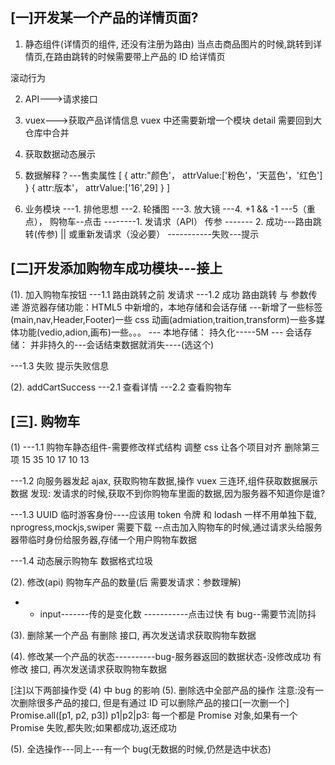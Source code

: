 ## [一]开发某一个产品的详情页面?

1. 静态组件(详情页的组件, 还没有注册为路由)
   当点击商品图片的时候,跳转到详情页,在路由跳转的时候需要带上产品的 ID 给详情页

滚动行为

2. API--->请求接口

3. vuex--->获取产品详情信息
   vuex 中还需要新增一个模块 detail
   需要回到大仓库中合并

4. 获取数据动态展示

5. 数据解释？---售卖属性
   [
   {
   attr:"颜色'，
   attrValue:['粉色'，'天蓝色'，'红色']
   }
   {
   attr:版本'，
   attrValue:['16',29]
   }
   ]

6. 业务模块
   ---1. 排他思想
   ---2. 轮播图
   ---3. 放大镜
   ---4. +1 && -1
   ---5（重点）， 购物车--点击
   --------1. 发请求（API） 传参
   ------- 2. 成功---路由跳转(传参) || 或重新发请求（没必要）
   -----------失败---提示

## [二]开发添加购物车成功模块---接上

(1). 加入购物车按钮
---1.1 路由跳转之前 发请求
---1.2 成功 路由跳转 与 参数传递
游览器存储功能：HTML5 中新增的，本地存储和会话存储
---新增了一些标签(main,nav,Header,Footer)一些 css 动画(admiation,traition,transform)一些多媒体功能(vedio,adion,画布)一些。。。
--- 本地存储： 持久化-----5M
--- 会话存储： 并非持久的---会话结束数据就消失----(选这个)

---1.3 失败 提示失败信息

(2). addCartSuccess
---2.1 查看详情
---2.2 查看购物车

## [三]. 购物车

(1)
---1.1 购物车静态组件-需要修改样式结构
调整 css 让各个项目对齐 删除第三项 15 35 10 17 10 13

---1.2 向服务器发起 ajax, 获取购物车数据,操作 vuex 三连环,组件获取数据展示数据
发现: 发请求的时候,获取不到你购物车里面的数据,因为服务器不知道你是谁?

---1.3 UUID 临时游客身份----应该用 token 令牌
和 lodash 一样不用单独下载, nprogress,mockjs,swiper 需要下载
--点击加入购物车的时候,通过请求头给服务器带临时身份给服务器,存储一个用户购物车数据

---1.4 动态展示购物车
数据格式垃圾

(2). 修改(api) 购物车产品的数量(后 需要发请求：参数理解)

- - input-------传的是变化数
    -----------点击过快 有 bug--需要节流|防抖

(3). 删除某一个产品
有删除 接口, 再次发送请求获取购物车数据

(4). 修改某一个产品的状态----------bug-服务器返回的数据状态-没修改成功
有修改 接口, 再次发送请求获取购物车数据

[注]以下两部操作受 (4) 中 bug 的影响
(5). 删除选中全部产品的操作
注意:没有一次删除很多产品的接口, 但是有通过 ID 可以删除产品的接口[一次删一个]
Promise.all([p1, p2, p3])
p1|p2|p3: 每一个都是 Promise 对象,如果有一个 Promise 失败,都失败;如果都成功,返还成功

(5). 全选操作---同上---有一个 bug(无数据的时候,仍然是选中状态)
